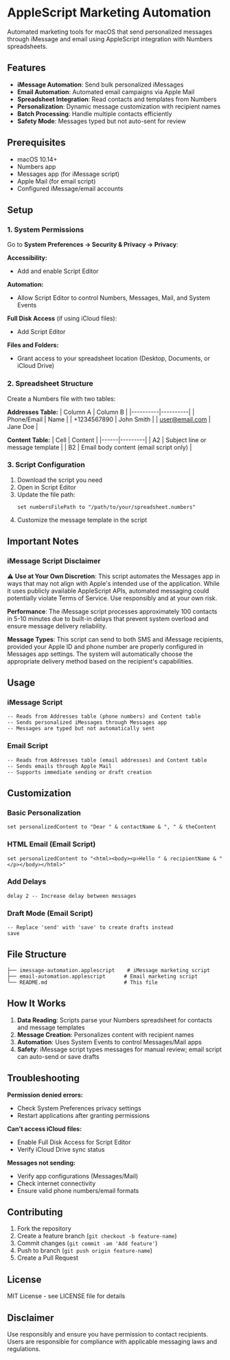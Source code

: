 # AppleScript Marketing Automation

Automated marketing tools for macOS that send personalized messages through iMessage and email using AppleScript integration with Numbers spreadsheets.

## Features

- **iMessage Automation**: Send bulk personalized iMessages
- **Email Automation**: Automated email campaigns via Apple Mail  
- **Spreadsheet Integration**: Read contacts and templates from Numbers
- **Personalization**: Dynamic message customization with recipient names
- **Batch Processing**: Handle multiple contacts efficiently
- **Safety Mode**: Messages typed but not auto-sent for review

## Prerequisites

- macOS 10.14+
- Numbers app
- Messages app (for iMessage script)
- Apple Mail (for email script)
- Configured iMessage/email accounts

## Setup

### 1. System Permissions

Go to **System Preferences → Security & Privacy → Privacy**:

**Accessibility:**
- Add and enable Script Editor

**Automation:**
- Allow Script Editor to control Numbers, Messages, Mail, and System Events

**Full Disk Access** (if using iCloud files):
- Add Script Editor

**Files and Folders:**
- Grant access to your spreadsheet location (Desktop, Documents, or iCloud Drive)

### 2. Spreadsheet Structure

Create a Numbers file with two tables:

**Addresses Table:**
| Column A | Column B |
|----------|----------|
| Phone/Email | Name |
| +1234567890 | John Smith |
| user@email.com | Jane Doe |

**Content Table:**
| Cell | Content |
|------|---------|
| A2 | Subject line or message template |
| B2 | Email body content (email script only) |

### 3. Script Configuration

1. Download the script you need
2. Open in Script Editor
3. Update the file path:
   ```applescript
   set numbersFilePath to "/path/to/your/spreadsheet.numbers"
   ```
4. Customize the message template in the script

## Important Notes

### iMessage Script Disclaimer

⚠️ **Use at Your Own Discretion**: This script automates the Messages app in ways that may not align with Apple's intended use of the application. While it uses publicly available AppleScript APIs, automated messaging could potentially violate Terms of Service. Use responsibly and at your own risk.

**Performance**: The iMessage script processes approximately 100 contacts in 5-10 minutes due to built-in delays that prevent system overload and ensure message delivery reliability.

**Message Types**: This script can send to both SMS and iMessage recipients, provided your Apple ID and phone number are properly configured in Messages app settings. The system will automatically choose the appropriate delivery method based on the recipient's capabilities.

## Usage

### iMessage Script
```applescript
-- Reads from Addresses table (phone numbers) and Content table
-- Sends personalized iMessages through Messages app
-- Messages are typed but not automatically sent
```

### Email Script  
```applescript
-- Reads from Addresses table (email addresses) and Content table
-- Sends emails through Apple Mail
-- Supports immediate sending or draft creation
```

## Customization

### Basic Personalization
```applescript
set personalizedContent to "Dear " & contactName & ", " & theContent
```

### HTML Email (Email Script)
```applescript
set personalizedContent to "<html><body><p>Hello " & recipientName & "</p></body></html>"
```

### Add Delays
```applescript
delay 2 -- Increase delay between messages
```

### Draft Mode (Email Script)
```applescript
-- Replace 'send' with 'save' to create drafts instead
save
```

## File Structure

```
├── imessage-automation.applescript    # iMessage marketing script
├── email-automation.applescript      # Email marketing script  
└── README.md                         # This file
```

## How It Works

1. **Data Reading**: Scripts parse your Numbers spreadsheet for contacts and message templates
2. **Message Creation**: Personalizes content with recipient names  
3. **Automation**: Uses System Events to control Messages/Mail apps
4. **Safety**: iMessage script types messages for manual review; email script can auto-send or save drafts

## Troubleshooting

**Permission denied errors:**
- Check System Preferences privacy settings
- Restart applications after granting permissions

**Can't access iCloud files:**
- Enable Full Disk Access for Script Editor
- Verify iCloud Drive sync status

**Messages not sending:**
- Verify app configurations (Messages/Mail)
- Check internet connectivity
- Ensure valid phone numbers/email formats

## Contributing

1. Fork the repository
2. Create a feature branch (`git checkout -b feature-name`)
3. Commit changes (`git commit -am 'Add feature'`)
4. Push to branch (`git push origin feature-name`)
5. Create a Pull Request

## License

MIT License - see LICENSE file for details

## Disclaimer

Use responsibly and ensure you have permission to contact recipients. Users are responsible for compliance with applicable messaging laws and regulations.
